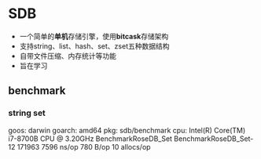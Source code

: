# SDB

- 一个简单的**单机**存储引擎，使用**bitcask**存储架构
- 支持string、list、hash、set、zset五种数据结构
- 自带文件压缩、内存统计等功能
- 旨在学习

## benchmark

### string set
goos: darwin
goarch: amd64
pkg: sdb/benchmark
cpu: Intel(R) Core(TM) i7-8700B CPU @ 3.20GHz
BenchmarkRoseDB_Set
BenchmarkRoseDB_Set-12    	  171963	      7596 ns/op	     780 B/op	      10 allocs/op